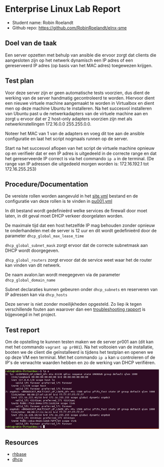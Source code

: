 # Enterprise Linux Lab Report

- Student name: Robin Roelandt
- Github repo: <https://github.com/RobinRoelandt/elnx-sme>

## Doel van de taak

Een server opzetten met behulp van ansible die ervoor zorgt dat clients die aangesloten zijn op het netwerk dynamisch een IP adres of een gereserveerd IP adres (op basis van het MAC adres) toegewezen krijgen.

## Test plan

Voor deze server zijn er geen automatische tests voorzien, dus dient de werking van de server handmatig gecontroleerd te worden.
Hiervoor dient een nieuwe virtuele machine aangemaakt te worden in Virtualbox en dient men op deze machine Ubuntu te installeren.
Na het succesvol installeren van Ubuntu past u de netwerkadapters van de virtuele machine aan en zorgt u ervoor dat er 2 host-only adapters voorzien zijn met als netwerkinstellingen 172.16.0.0 255.255.0.0.

Noteer het MAC van 1 van de adapters en voeg dit toe aan de ansible configuratie en laat het script nogmaals runnen op de server.

Start na het succesvol aflopen van het script de virtuele machine opnieuw op en verifieër dat er een IP adres is uitgedeeld in de correcte range en dat het gereserveerde IP correct is via het commando ``ip a`` in de terminal.
(De range van IP adressen die uitgedeeld morgen worden is: 172.16.192.1 tot 172.16.255.253)

## Procedure/Documentation

De vereiste rollen worden aangevuld in het [site.yml](https://github.com/RobinRoelandt/elnx-sme/blob/master/ansible/site.yml) bestand en de configuratie van deze rollen is te vinden in [pu001.yml](https://github.com/RobinRoelandt/elnx-sme/blob/master/ansible/host_vars/pr001.yml)

In dit bestand wordt gedefinieërd welke services de firewall door moet laten, in dit geval moet DHCP verkeer doorgelaten worden.

De maximale tijd dat een host hetzelfde IP mag behouden zonder opnieuw te onderhandelen met de server is 12 uur en dit wordt gedefinieërd door de parameter ``dhcp_global_max_lease_time``

``dhcp_global_subnet_mask`` zorgt ervoor dat de correcte subnetmask aan DHCP wordt doorgegeven.

``dhcp_global_routers`` zorgt ervoor dat de service weet waar het de router kan vinden van dit netwerk.

De naam avalon.lan wordt meegegeven via de parameter ``dhcp_global_domain_name``

Subnet declaraties kunnen gebeuren onder ``dhcp_subnets`` en reserveren van IP adressen kan via ``dhcp_hosts``


Deze server is niet zonder moeilijkheden opgesteld. Zo liep ik tegen verschillende fouten aan waarover dan een [troubleshooting rapport](rapport.md) is bijgevoegd in het project.


## Test report

Om de opstelling te kunnen testen maken we de server pr001 aan (dit kan met het commando ``vagrant up pr001``). Na het voltooien van de installatie, booten we de client die geïnstalleerd is tijdens het testplan en openen we op deze VM een terminal. Met het commando ``ip a`` kan u controleren of de IP's de verwachte waarden hebben en zo de werking van DHCP verifiëren.

![Succesvolle test DHCP](Screenshots/DHCP.JPG)


## Resources

- [rhbase](https://github.com/bertvv/ansible-role-rh-base)
- [dhcp](https://github.com/bertvv/ansible-role-dhcp)
